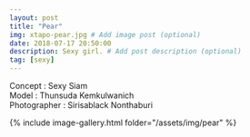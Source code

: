 ```yaml
---
layout: post
title: "Pear"
img: xtapo-pear.jpg # Add image post (optional)
date: 2018-07-17 20:50:00
description: Sexy girl. # Add post description (optional)
tag: [sexy]
---
```

Concept : Sexy Siam  
Model : Thunsuda Kemkulwanich  
Photographer : Sirisablack Nonthaburi    

{% include image-gallery.html folder="/assets/img/pear" %}
